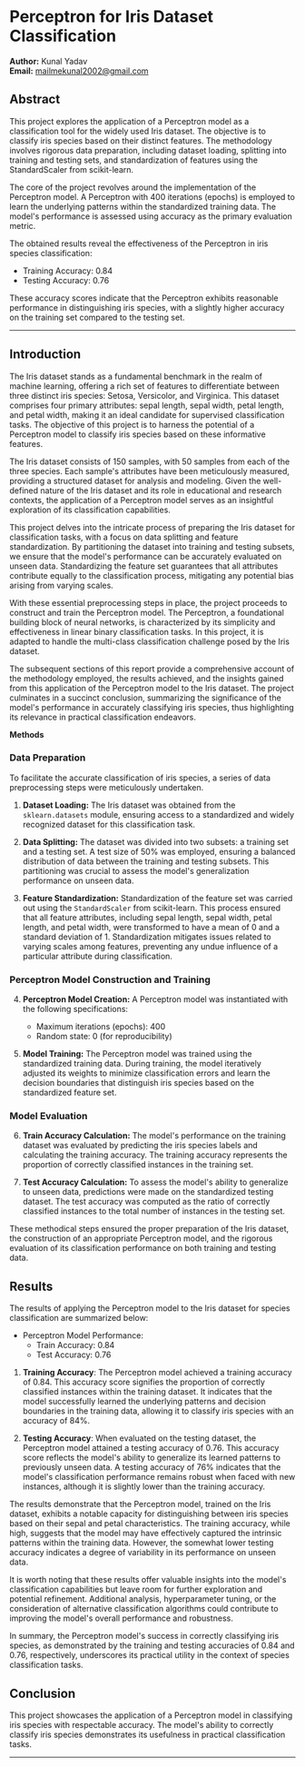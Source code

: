 # Perceptron for Iris Dataset Classification

**Author:** Kunal Yadav  
**Email:** mailmekunal2002@gmail.com

## Abstract

This project explores the application of a Perceptron model as a classification tool for the widely used Iris dataset. The objective is to classify iris species based on their distinct features. The methodology involves rigorous data preparation, including dataset loading, splitting into training and testing sets, and standardization of features using the StandardScaler from scikit-learn.

The core of the project revolves around the implementation of the Perceptron model. A Perceptron with 400 iterations (epochs) is employed to learn the underlying patterns within the standardized training data. The model's performance is assessed using accuracy as the primary evaluation metric.

The obtained results reveal the effectiveness of the Perceptron in iris species classification:

- Training Accuracy: 0.84
- Testing Accuracy: 0.76

These accuracy scores indicate that the Perceptron exhibits reasonable performance in distinguishing iris species, with a slightly higher accuracy on the training set compared to the testing set.


--- 
## Introduction

The Iris dataset stands as a fundamental benchmark in the realm of machine learning, offering a rich set of features to differentiate between three distinct iris species: Setosa, Versicolor, and Virginica. This dataset comprises four primary attributes: sepal length, sepal width, petal length, and petal width, making it an ideal candidate for supervised classification tasks. The objective of this project is to harness the potential of a Perceptron model to classify iris species based on these informative features.

The Iris dataset consists of 150 samples, with 50 samples from each of the three species. Each sample's attributes have been meticulously measured, providing a structured dataset for analysis and modeling. Given the well-defined nature of the Iris dataset and its role in educational and research contexts, the application of a Perceptron model serves as an insightful exploration of its classification capabilities.

This project delves into the intricate process of preparing the Iris dataset for classification tasks, with a focus on data splitting and feature standardization. By partitioning the dataset into training and testing subsets, we ensure that the model's performance can be accurately evaluated on unseen data. Standardizing the feature set guarantees that all attributes contribute equally to the classification process, mitigating any potential bias arising from varying scales.

With these essential preprocessing steps in place, the project proceeds to construct and train the Perceptron model. The Perceptron, a foundational building block of neural networks, is characterized by its simplicity and effectiveness in linear binary classification tasks. In this project, it is adapted to handle the multi-class classification challenge posed by the Iris dataset.

The subsequent sections of this report provide a comprehensive account of the methodology employed, the results achieved, and the insights gained from this application of the Perceptron model to the Iris dataset. The project culminates in a succinct conclusion, summarizing the significance of the model's performance in accurately classifying iris species, thus highlighting its relevance in practical classification endeavors.

**Methods**

### Data Preparation

To facilitate the accurate classification of iris species, a series of data preprocessing steps were meticulously undertaken.

1. **Dataset Loading:** The Iris dataset was obtained from the `sklearn.datasets` module, ensuring access to a standardized and widely recognized dataset for this classification task.

2. **Data Splitting:** The dataset was divided into two subsets: a training set and a testing set. A test size of 50% was employed, ensuring a balanced distribution of data between the training and testing subsets. This partitioning was crucial to assess the model's generalization performance on unseen data.

3. **Feature Standardization:** Standardization of the feature set was carried out using the `StandardScaler` from scikit-learn. This process ensured that all feature attributes, including sepal length, sepal width, petal length, and petal width, were transformed to have a mean of 0 and a standard deviation of 1. Standardization mitigates issues related to varying scales among features, preventing any undue influence of a particular attribute during classification.

### Perceptron Model Construction and Training

4. **Perceptron Model Creation:** A Perceptron model was instantiated with the following specifications:
   - Maximum iterations (epochs): 400
   - Random state: 0 (for reproducibility)

5. **Model Training:** The Perceptron model was trained using the standardized training data. During training, the model iteratively adjusted its weights to minimize classification errors and learn the decision boundaries that distinguish iris species based on the standardized feature set.

### Model Evaluation

6. **Train Accuracy Calculation:** The model's performance on the training dataset was evaluated by predicting the iris species labels and calculating the training accuracy. The training accuracy represents the proportion of correctly classified instances in the training set.

7. **Test Accuracy Calculation:** To assess the model's ability to generalize to unseen data, predictions were made on the standardized testing dataset. The test accuracy was computed as the ratio of correctly classified instances to the total number of instances in the testing set.

These methodical steps ensured the proper preparation of the Iris dataset, the construction of an appropriate Perceptron model, and the rigorous evaluation of its classification performance on both training and testing data.

## Results

The results of applying the Perceptron model to the Iris dataset for species classification are summarized below:

- Perceptron Model Performance:
  - Train Accuracy: 0.84
  - Test Accuracy: 0.76
  
1. **Training Accuracy**: The Perceptron model achieved a training accuracy of 0.84. This accuracy score signifies the proportion of correctly classified instances within the training dataset. It indicates that the model successfully learned the underlying patterns and decision boundaries in the training data, allowing it to classify iris species with an accuracy of 84%.

2. **Testing Accuracy**: When evaluated on the testing dataset, the Perceptron model attained a testing accuracy of 0.76. This accuracy score reflects the model's ability to generalize its learned patterns to previously unseen data. A testing accuracy of 76% indicates that the model's classification performance remains robust when faced with new instances, although it is slightly lower than the training accuracy.

The results demonstrate that the Perceptron model, trained on the Iris dataset, exhibits a notable capacity for distinguishing between iris species based on their sepal and petal characteristics. The training accuracy, while high, suggests that the model may have effectively captured the intrinsic patterns within the training data. However, the somewhat lower testing accuracy indicates a degree of variability in its performance on unseen data.

It is worth noting that these results offer valuable insights into the model's classification capabilities but leave room for further exploration and potential refinement. Additional analysis, hyperparameter tuning, or the consideration of alternative classification algorithms could contribute to improving the model's overall performance and robustness.

In summary, the Perceptron model's success in correctly classifying iris species, as demonstrated by the training and testing accuracies of 0.84 and 0.76, respectively, underscores its practical utility in the context of species classification tasks.
## Conclusion

This project showcases the application of a Perceptron model in classifying iris species with respectable accuracy. The model's ability to correctly classify iris species demonstrates its usefulness in practical classification tasks.

---
